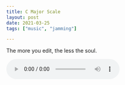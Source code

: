 ```yaml
---
title: C Major Scale
layout: post
date: 2021-03-25
tags: ["music", "jamming"]

---
```


The more you edit, the less the soul.

<audio controls>
  <source src="/assets/recs/wildwalk.mp3" type="audio/mpeg">
Your browser does not support the audio element.
</audio>
